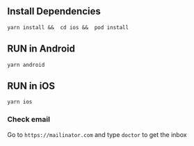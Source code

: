 ## Install Dependencies
`
    yarn install && 
    cd ios && 
    pod install
`

## RUN in Android
`
    yarn android
`

## RUN in iOS
`
    yarn ios
`

### Check email
Go to `https://mailinator.com` and type `doctor` to get the inbox